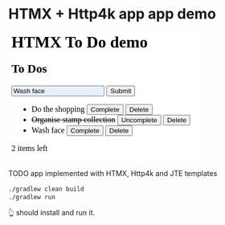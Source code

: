 # HTMX + Http4k app app demo

<img src="screengrab.png">

TODO app implemented with HTMX, Http4k and JTE templates

```shell
./gradlew clean build
./gradlew run
```
👆 should install and run it.
